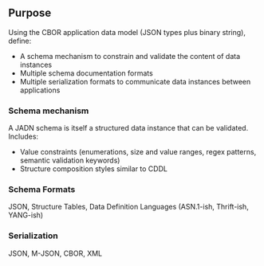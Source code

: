 ## Purpose
Using the CBOR application data model (JSON types plus binary string), define:
* A schema mechanism to constrain and validate the content of data instances
* Multiple schema documentation formats
* Multiple serialization formats to communicate data instances between applications

### Schema mechanism
A JADN schema is itself a structured data instance that can be validated.  Includes:
* Value constraints (enumerations, size and value ranges, regex patterns, semantic validation keywords)
* Structure composition styles similar to CDDL

### Schema Formats
JSON, Structure Tables, Data Definition Languages (ASN.1-ish, Thrift-ish, YANG-ish)

### Serialization
JSON, M-JSON, CBOR, XML
